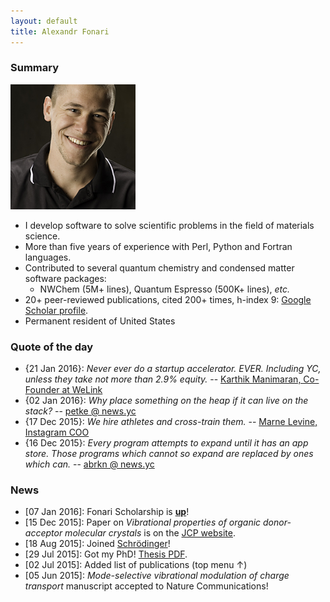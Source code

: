 ```yaml
---
layout: default
title: Alexandr Fonari
---
```


### Summary

![](me.jpg)

 - I develop software to solve scientific problems in the field of materials science.
 - More than five years of experience with Perl, Python and Fortran languages.
 - Contributed to several quantum chemistry and condensed matter software packages:
    - NWChem (5M+ lines), Quantum Espresso (500K+ lines), *etc.*
 - 20+ peer-reviewed publications, cited 200+ times, h-index 9: [Google Scholar profile](https://scholar.google.com/citations?user=ZkBvorAAAAAJ).
 - Permanent resident of United States

### Quote of the day

 - {21 Jan 2016}: *Never ever do a startup accelerator. EVER. Including YC, unless they take not more than 2.9% equity.* -- [Karthik Manimaran, Co-Founder at WeLink](http://www.karthikmanimaran.com/2016/01/21/why-we-applied-to-yc-despite-having-gone-through-another-accelerator/)
 - {02 Jan 2016}: *Why place something on the heap if it can live on the stack?* -- [petke @ news.yc](https://news.ycombinator.com/item?id=10826635)
 - {17 Dec 2015}: *We hire athletes and cross-train them.* -- [Marne Levine, Instagram COO](http://bloom.bg/1P7DkXA)
 - {16 Dec 2015}: *Every program attempts to expand until it has an app store. Those programs which cannot so expand are replaced by ones which can.* -- [abrkn @ news.yc](https://news.ycombinator.com/item?id=10741954)

### News

 - [07 Jan 2016]: Fonari Scholarship is **[up](/scholarship.html)**!
 - [15 Dec 2015]: Paper on *Vibrational properties of organic donor-acceptor molecular crystals* is on the [JCP website](http://dx.doi.org/10.1063/1.4936965).
 - [18 Aug 2015]: Joined [Schr&ouml;dinger](http://www.schrodinger.com/materials/)!
 - [29 Jul 2015]: Got my PhD! [Thesis PDF](http://afonari.com/FONARI-DISSERTATION-2015.pdf).
 - [02 Jul 2015]: Added list of publications (top menu &uarr;)
 - [05 Jun 2015]: *Mode-selective vibrational modulation of charge transport* manuscript accepted to Nature Communications!
